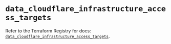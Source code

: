 # `data_cloudflare_infrastructure_access_targets`

Refer to the Terraform Registry for docs: [`data_cloudflare_infrastructure_access_targets`](https://registry.terraform.io/providers/cloudflare/cloudflare/4.43.0/docs/data-sources/infrastructure_access_targets).
